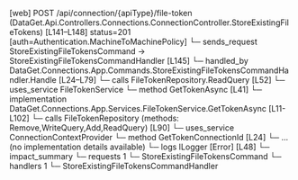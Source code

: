 [web] POST /api/connection/{apiType}/file-token  (DataGet.Api.Controllers.Connections.ConnectionController.StoreExistingFileTokens)  [L141–L148] status=201 [auth=Authentication.MachineToMachinePolicy]
  └─ sends_request StoreExistingFileTokensCommand -> StoreExistingFileTokensCommandHandler [L145]
    └─ handled_by DataGet.Connections.App.Commands.StoreExistingFileTokensCommandHandler.Handle [L24–L79]
      └─ calls FileTokenRepository.ReadQuery [L52]
      └─ uses_service FileTokenService
        └─ method GetTokenAsync [L41]
          └─ implementation DataGet.Connections.App.Services.FileTokenService.GetTokenAsync [L11-L102]
            └─ calls FileTokenRepository (methods: Remove,WriteQuery,Add,ReadQuery) [L90]
            └─ uses_service ConnectionContextProvider
              └─ method GetTokenConnectionId [L24]
                └─ ... (no implementation details available)
      └─ logs ILogger<StoreExistingFileTokensCommandHandler> [Error] [L48]
  └─ impact_summary
    └─ requests 1
      └─ StoreExistingFileTokensCommand
    └─ handlers 1
      └─ StoreExistingFileTokensCommandHandler

